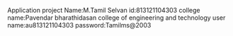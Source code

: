 Application project
Name:M.Tamil Selvan
id:813121104303
college name:Pavendar bharathidasan college of engineering and technology
user name:au813121104303
password:Tamilms@2003

